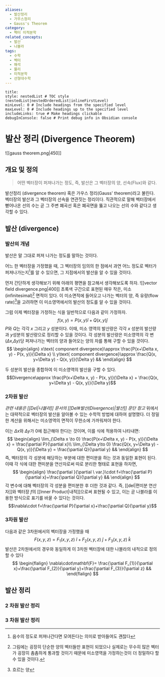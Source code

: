 ```yaml
---
aliases:
  - 발산정리
  - 가우스정리
  - Gauss's Theorem
category:
  - 벡터 미적분학
related_concepts:
  - 발산
  - 나블라
tags:
  - 수학
  - 벡터
  - 해석
  - 물리
  - 미적분학
  - 선형대수학
---
```


```table-of-contents
title: 
style: nestedList # TOC style (nestedList|nestedOrderedList|inlineFirstLevel)
minLevel: 0 # Include headings from the specified level
maxLevel: 0 # Include headings up to the specified level
includeLinks: true # Make headings clickable
debugInConsole: false # Print debug info in Obsidian console
```
# 발산 정리 (Divergence Theorem)

![[gauss theorem.png|450]]
## 개요 및 정의
>어떤 벡터장이 퍼져나가는 정도, 즉, 발산은 그 벡터장의 양, 선속(Flux)와 같다. 

발산정리 (divergence theorem) 혹은 가우스 정리(Gauss' theorem)라고 불린다.
벡터장의 발산과 그 벡터장의 선속을 연관짓는 정리이다. 직관적으로 말해 벡터장에서 뻗어나온 선의 수는 곧 그 주변 폐곡선 혹은 폐곡면을 뚫고 나오는 선의 수와 같다고 생각할 수 있다.

## 발산 (divergence)
### 발산의 개념
발산은 말 그대로 퍼져 나가는 정도를 말하는 것이다. 

어느 한 벡터장을 가정했을 때, 그 벡터장의 임의의 한 점에서 과연 어느 정도로 벡터가 퍼져나가는지[^1]를 알 수 있으면, 그 지점에서의 발산을 알 수 있을 것이다.

먼저 간단하게 생각해보기 위해 아래의 평면을 참고해서 생각해보도록 하자.
![[vector field divergence.png|400]]
초록색 구간으로 표현된 매우 작은, 미소(infinitesimal)[^3] 면적이 있다. 
이 미소면적에 들어오고 나가는 벡터의 양, 즉 유량(flow rate)[^2]을 고려하면 이 미소영역에서의 발산의 정도를 알 수 있을 것이다. 

그럼 이제 벡터장을 가정하는 식을 일반적으로 다음과 같이 가정하자. $$f(x,y)=P(x,y)\hat{i}+Q(x,y)\hat{j}$$
$P$와 $Q$는 각각 $x$ 그리고 $y$ 성분이다. 이때, 미소 영역의 발산량은 각각 $x$ 성분의 발산량과 $y$성분의 발산량으로 정리할 수 있을 것이다.
각 성분의 발산량은 미소영역의 각 변($\Delta x$,$\Delta y$)당 퍼져나가는 벡터의 양과 들어오는 양의 차를 통해 구할 수 있을 것이다.
$$
\begin{align}
x\text{ component divergence}\approx \frac{P(x+\Delta x, y) - P(x, y)}{\Delta x}
\\ y\text{ component divergence}\approx \frac{Q(x, y+\Delta y) - Q(x, y)}{\Delta y}
&&
\end{align}
$$

두 성분의 발산을 종합하여 이 미소영역의 발산을 구할 수 있다.
$$Divergence\approx \frac{P(x+\Delta x, y) - P(x, y)}{\Delta x} + \frac{Q(x, y+\Delta y) - Q(x, y)}{\Delta y}$$


### 2차원 발산
*관련 내용은 [[Del|나블라]] 문서의 [[Del#발산(Divergence)|발산]] 문단 참고*
위에서는 대략적으로 벡터장의 발산을 알아볼 수 있는 수학적 방법에 대하여 설명했다.
더 정밀한 계산을 위해서는 미소영역의 면적이 무한소에 가까워져야 한다.

이는 $\Delta x$와 $\Delta  y$가 0에 접근해야 한다는 것이며, 이를 식에 적용하여 나타내면: $$
\begin{align}
\lim_{\Delta x \to 0} \frac{P(x+\Delta x, y) - P(x, y)}{\Delta x} = \frac{\partial P}{\partial x}\\
\lim_{\Delta y\to 0} \frac{Q(x, y+\Delta y) - Q(x, y)}{\Delta y} = \frac{\partial Q}{\partial y}
&&
\end{align}
$$
즉, 벡터장의 각 성분에 해당하는 부분에 대한 편미분을 하는 것과 동일한 표현이 된다.
이때 각 식에 대한 편미분을 연산자로써 따로 분리한 형태로 표현을 하자면,
$$
\begin{align}
\frac{\partial }{\partial \ var.}\cdot f=\frac{\partial P}{\partial x}+\frac{\partial Q}{\partial y}
&&
\end{align}
$$
각 변수에 대해 벡터장의 각 성분을 편미분한 후 더한 것과 같다.
즉, [[del|편미분 연산자]]와 벡터장 $f$의 [[Inner Product|내적]]으로써 표현될 수 있고, 
이는 곧 나블라를 이용한 방식으로 표기를 바꿀 수 있다는 것이다.
$$\nabla\cdot f=\frac{\partial P}{\partial x}+\frac{\partial Q}{\partial y}$$

### 3차원 발산
다음과 같은 3차원에서의 벡터장을 가정했을 때
$$F(x, y, z) = F_{1}(x,y,z)\ \hat{i} + F_{2}(x,y,z)\ \hat{j} + F_{3}(x,y,z)\ \hat{k}$$
발산은 2차원에서의 경우와 동일하게 이 3차원 벡터장에 대한 나블라의 내적으로 정의할 수 있다
$$
\begin{flalign}
\nabla\cdot\mathbf{F}= \frac{\partial F_{1}}{\partial x}+\frac{\partial F_{2}}{\partial y}+\frac{\partial F_{3}}{\partial z}
&&
\end{flalign}
$$

## 발산 정리
### 2 차원 발산 정리


### 3 차원 발산 정리



[^1]: 음수의 정도로 퍼져나간다면 모여든다는 의미로 받아들여도 괜찮다
[^2]: 흐르는 양
[^3]: 그림에는 굉장히 단순한 양의 벡터들만 표현이 되었으나 실제로는 무수히 많은 벡터가 굉장히 촘촘하게 통과할 것이기 때문에 미소영역을 가정하는것이 더 정밀하다 할 수 있을 것이다.